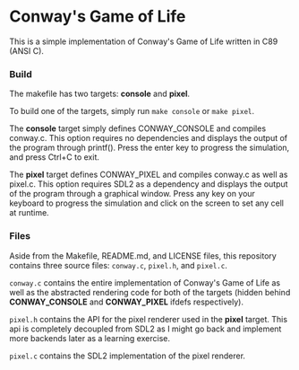# Conway's Game of Life
This is a simple implementation of Conway's Game of Life written in C89 (ANSI C).

### Build
The makefile has two targets: **console** and **pixel**.

To build one of the targets, simply run `make console` or `make pixel`.

The **console** target simply defines CONWAY_CONSOLE and compiles conway.c.
This option requires no dependencies and displays the output of the program through printf().
Press the enter key to progress the simulation, and press Ctrl+C to exit.

The **pixel** target defines CONWAY_PIXEL and compiles conway.c as well as pixel.c.
This option requires SDL2 as a dependency and displays the output of the program through a graphical window.
Press any key on your keyboard to progress the simulation and click on the screen to set any cell at runtime.

### Files
Aside from the Makefile, README.md, and LICENSE files, this repository contains three source files: `conway.c`, `pixel.h`, and `pixel.c`.

`conway.c` contains the entire implementation of Conway's Game of Life as well as the abstracted rendering code for both of
the targets (hidden behind **CONWAY_CONSOLE** and **CONWAY_PIXEL** ifdefs respectively).

`pixel.h` contains the API for the pixel renderer used in the **pixel** target. This api is completely decoupled from SDL2 as I might
go back and implement more backends later as a learning exercise.

`pixel.c` contains the SDL2 implementation of the pixel renderer.

